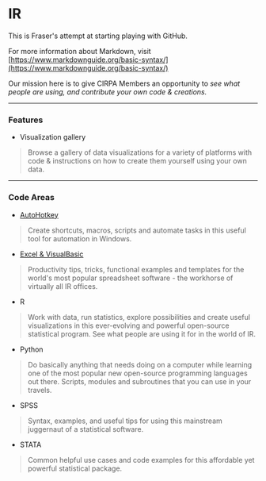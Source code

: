 # IR

This is Fraser's attempt at starting playing with GitHub.

For more information about Markdown, visit [https://www.markdownguide.org/basic-syntax/](https://www.markdownguide.org/basic-syntax/)

Our mission here is to give CIRPA Members an opportunity to *see what people are using, and contribute your own code & creations.*

---
### Features

* Visualization gallery
> Browse a gallery of data visualizations for a variety of platforms with code & instructions on how to create them yourself using your own data.

---
### Code Areas

* [AutoHotkey](https://github.com/Sopwith/IR/tree/master/AutoHotkey)
> Create shortcuts, macros, scripts and automate tasks in this useful tool for automation in Windows. 
* [Excel & VisualBasic](https://github.com/Sopwith/IR/tree/master/Excel%20%26%20Visual%20Basic)
> Productivity tips, tricks, functional examples and templates for the world's most popular spreadsheet software - the workhorse of virtually all IR offices. 
* R
> Work with data, run statistics, explore possibilities and create useful visualizations in this ever-evolving and powerful open-source statistical program. See what people are using it for in the world of IR.
* Python
> Do basically anything that needs doing on a computer while learning one of the most popular new open-source programming languages out there. Scripts, modules and subroutines that you can use in your travels.
* SPSS
> Syntax, examples, and useful tips for using this mainstream juggernaut of a statistical software.
* STATA
> Common helpful use cases and code examples for this affordable yet powerful statistical package.

